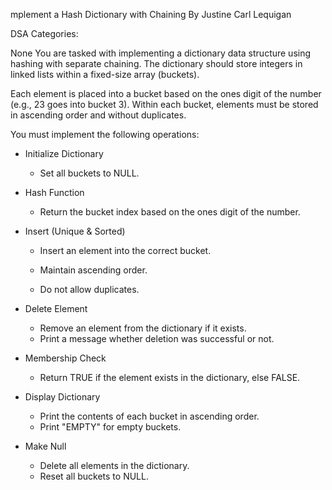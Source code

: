 mplement a Hash Dictionary with Chaining
By Justine Carl Lequigan

DSA
Categories:

None
You are tasked with implementing a dictionary data structure using hashing with separate chaining. The dictionary should store integers in linked lists within a fixed-size array (buckets).

Each element is placed into a bucket based on the ones digit of the number (e.g., 23 goes into bucket 3). Within each bucket, elements must be stored in ascending order and without duplicates.

You must implement the following operations:

- Initialize Dictionary
   - Set all buckets to NULL.

- Hash Function
   - Return the bucket index based on the ones digit of the number.

- Insert (Unique & Sorted)
   - Insert an element into the correct bucket.
   - Maintain ascending order.

   - Do not allow duplicates.

- Delete Element
   - Remove an element from the dictionary if it exists.
   - Print a message whether deletion was successful or not.

- Membership Check
   - Return TRUE if the element exists in the dictionary, else FALSE.

- Display Dictionary
   - Print the contents of each bucket in ascending order.
   - Print "EMPTY" for empty buckets.
 
- Make Null
   - Delete all elements in the dictionary.
   - Reset all buckets to NULL.